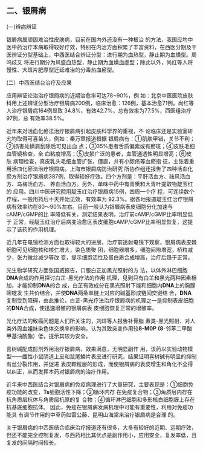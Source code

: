 ## 二、银屑病

(―)辨病辨证 

银屑病属顽固难治性皮肤病，目前在国内外还没有一种根治 的方法，我国应均中医中药治疗本病取得较好疗效，特别在内治方面积累了丰富资料，在西医分期及干医辨证分型基础上，中西医结合辨证分型：进行期为血热型，静止期为血燥型。周呜歧又 将进行期分为风盛血热型，静止期为血燥血虚型；除此以外，尚红等人将慢性、大斑片肥厚型迁延难治的分毒热血瘀型。

(二）中西医结台治疗及应果

应用辨证论治治疗银屑病的近期治愈率可达78~90%，例 如：北京中医医院皮肤科用上述辨证分型治疗银屑病200例，临床治愈：126例，基本治愈71例。尚红等人治疗银屑病164例显致 34.8%，有效42.7%，总有效率为77.5%，西医组治疗97例，总 有效率38.5%。 

近年来对活血化瘀法治疗银屑病引起皮肤科学界的重视，不  论临床还是实验室研宄均取得可喜苗头，例如：秦万章报道根据 银屑病有：①肌肤甲错，关节不利；②损害处鳞肩刮除后可见出血 点；③35%患者舌质偏紫或有瘀斑；④皮肤毛细血管镜检查，全 血粘度增高；⑤皮损广泛的患者，血管通透性明显增高；⑥皮肤  病理检查，真皮乳头毛细血管扩张，僵直，并有小脓疡等血瘀指 征，主张着重用活皿化瘀法治疗银屑病。上海市银屑病防治研究 所协作组还报吿了四种活血化瘀方剂治疗银屑病387例，取得较好疗效。四个方剂是：平肝活血方、祛风活血方、乌梅活血方、 养血活血方。另外，单味中药中有青黛和大青叶提取物靛玉红的  应用。四川中医研究院用靛玉红治疗银屑病15例，四周一个疗 程，可连续数个疗程，一般用药后十天开始见效，有效率为  92.3%。据各地报道靛玉红治疗银屑病有效率约在80〜90%左右。目前一般认为银屑病表皮细胞分化加速与cAMP/cGMP的比 率降低有关，测定结果表明，治疗前cAMP/cGMP比率明显低于 正常，经靛玉红治疗后病变治愈区表皮细胞cAMP/cGMP比率明显恢复，这提示了该药的作用机理。

近几年在电镜检测方面也取得较大的进展，治疗前透射电镜下观察，银屑病表皮棘细胞可见细胞核和核仁增大，染色质聚  团，细胞器增多，细胞间隙增宽，桥粒减少，张力微丝减少等改 变，提示细胞活性及蛋白质合成增高，治疗后趋于正常。  

光生物学研究方面张国威报告，口服白芷加黑光照射的方  法，以体外淋巴细胞**DNA**合成的作用探讨白芷-黑光疗法的作用  机理，见到只有白芷和黑光两种因素相加，才能抑制**DNA**的合 成，白芷有效成分在黑光照射下能和细胞内**DNA**上的胸腺嘧啶发 生共价结合，并使**DNA**两条单链上对应的碱基形成链间交键结 合，**DNA**复制受到阻碍，由此推论，白芷-黑光疗法治疗银屑病的机理之一是抑制表皮细胞的**DNA**合成，使迅速增殖的银屑病表 皮细胞恢复正常的增殖率。  

光化疗法的致癌问题是人们所关注的，刘烊等人报吿补骨脂  素类-黑光照射、对人类外周血姐妹染色体交换率的影响，认为其致突变作用较**8-M0P** **(8**-邻苯二甲酸甲基油酰酯）低，提示其较为安全。 

喜树碱配成酊剂外用治疗银屑病，效果满意，无明显副作 用，该药以实验动物模型——雌性小鼠阴道上皮和鼠尾鱗片表皮进行研究，结果证明喜树碱有明显的抑制有丝分裂作用，并促进 表皮颗粒层的形成，而使银屑病的表皮增生和角化不全得以纠正，从而发挥本药对银屑病的治疗作用。 

近年来中西医结合对银屑病的免疫病理进行了大量研究，主要表现是：①细胞免疫功能的改变，**Ts**细胞活性下降；②循环内存 在免疫复合物；③角质层内存在抗角质层抗体与角质层抗原的复  合物；④循环淋巴细胞和多形核白细胞膜上存在抗基底细胞抗体。 因此，免疫在银屑病发病机理中可能有重要性，利用对免疫功能具 有调节作用的中草药如雷公藤、昆明山海棠来治疗银屑病是合理  的。

关于银屑病的中西医结合临床治疗报道还有很多，大多有较好的近期、远期疗效，但还不能完全控制复发，与西药相比其优点是副作用小，应用安全，复发率低，且复发的间隔时间较长。
